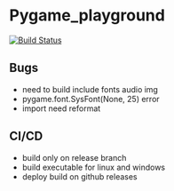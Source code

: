 # Pygame_playground
[![Build Status](https://travis-ci.org/yan-ren/pygame_cicd.svg?branch=release)](https://travis-ci.org/yan-ren/pygame_cicd)

## Bugs
- need to build include fonts audio img
- pygame.font.SysFont(None, 25) error
- import need reformat

## CI/CD
- build only on release branch
- build executable for linux and windows
- deploy build on github releases
